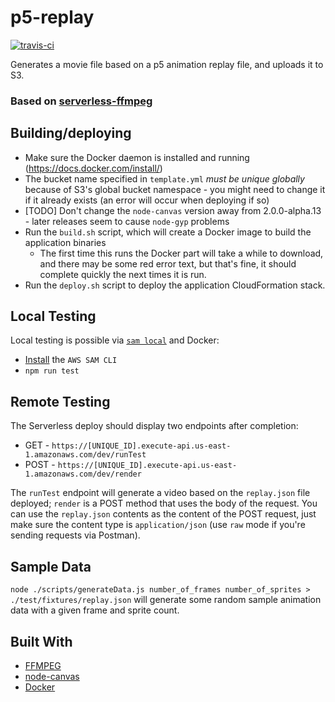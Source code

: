 # p5-replay

[![travis-ci](https://travis-ci.org/code-dot-org/p5-replay.svg?branch=master)](https://travis-ci.org/code-dot-org/p5-replay/builds)

Generates a movie file based on a p5 animation replay file, and uploads it to S3.

### Based on [serverless-ffmpeg](https://github.com/kvaggelakos/serverless-ffmpeg)

## Building/deploying
* Make sure the Docker daemon is installed and running (https://docs.docker.com/install/)
* The bucket name specified in `template.yml` *must be unique globally* because of S3's global bucket namespace - you might need to change it if it already exists (an error will occur when deploying if so)
* \[TODO\] Don't change the `node-canvas` version away from 2.0.0-alpha.13 - later releases seem to cause `node-gyp` problems
* Run the `build.sh` script, which will create a Docker image to build the application binaries
  * The first time this runs the Docker part will take a while to download, and there may be some red error text, but that's fine, it should complete quickly the next times it is run.
* Run the `deploy.sh` script to deploy the application CloudFormation stack.

## Local Testing
Local testing is possible via [`sam local`](https://github.com/awslabs/aws-sam-cli) and Docker:

* [Install](https://github.com/awslabs/aws-sam-cli/blob/develop/docs/installation.rst) the `AWS SAM CLI`
* `npm run test`

## Remote Testing
The Serverless deploy should display two endpoints after completion:

* GET - `https://[UNIQUE_ID].execute-api.us-east-1.amazonaws.com/dev/runTest`
* POST - `https://[UNIQUE_ID].execute-api.us-east-1.amazonaws.com/dev/render`

The `runTest` endpoint will generate a video based on the `replay.json` file deployed; `render` is a POST method that uses the body of the request. You can use the `replay.json` contents as the content of the POST request, just make sure the content type is `application/json` (use `raw` mode if you're sending requests via Postman).

## Sample Data
`node ./scripts/generateData.js number_of_frames number_of_sprites > ./test/fixtures/replay.json` will generate some random sample animation data with a given frame and sprite count.

## Built With

* [FFMPEG](https://github.com/FFmpeg/FFmpeg)
* [node-canvas](https://github.com/Automattic/node-canvas)
* [Docker](https://www.docker.com)

